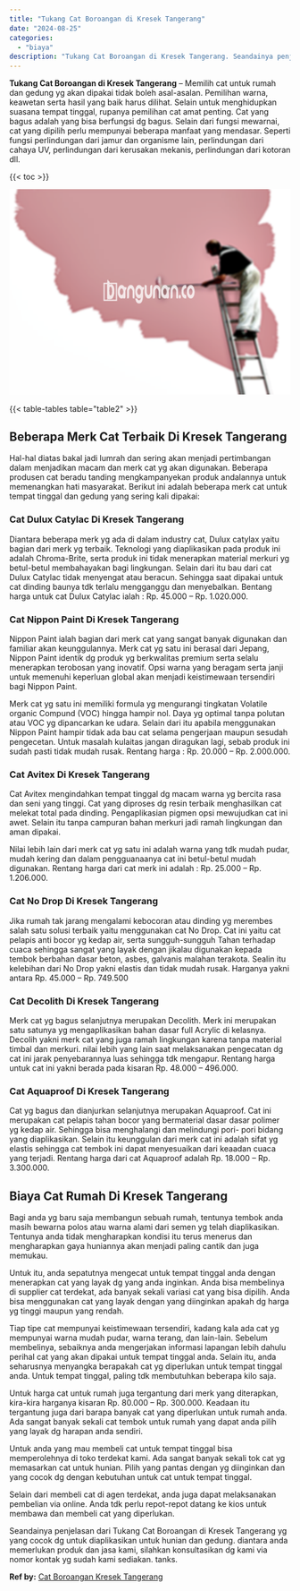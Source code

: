 ```yaml
---
title: "Tukang Cat Boroangan di Kresek Tangerang"
date: "2024-08-25"
categories: 
  - "biaya"
description: "Tukang Cat Boroangan di Kresek Tangerang. Seandainya penjelasan dari Tukang Cat Boroangan di Kresek Tangerang yg yang cocok dg untuk diaplikasikan untuk huni..."
---
```


**Tukang Cat Boroangan di Kresek Tangerang** – Memilih cat untuk rumah dan gedung yg akan dipakai tidak boleh asal-asalan. Pemilihan warna, keawetan serta hasil yang baik harus dilihat. Selain untuk menghidupkan suasana tempat tinggal, rupanya pemilihan cat amat penting. Cat yang bagus adalah yang bisa berfungsi dg bagus. Selain dari fungsi mewarnai, cat yang dipilih perlu mempunyai beberapa manfaat yang mendasar. Seperti fungsi perlindungan dari jamur dan organisme lain, perlindungan dari cahaya UV, perlindungan dari kerusakan mekanis, perlindungan dari kotoran dll.

{{< toc >}}

![Tukang Cat Boroangan di Kresek Tangerang](/images/jasa-cat-murah19.png)

{{< table-tables table="table2" >}}

## Beberapa Merk Cat Terbaik Di Kresek Tangerang

Hal-hal diatas bakal jadi lumrah dan sering akan menjadi pertimbangan dalam menjadikan macam dan merk cat yg akan digunakan. Beberapa produsen cat beradu tanding mengkampanyekan produk andalannya untuk memenangkan hati masyarakat. Berikut ini adalah beberapa merk cat untuk tempat tinggal dan gedung yang sering kali dipakai:

### Cat Dulux Catylac Di Kresek Tangerang

Diantara beberapa merk yg ada di dalam industry cat, Dulux catylax yaitu bagian dari merk yg terbaik. Teknologi yang diaplikasikan pada produk ini adalah Chroma-Brite, serta produk ini tidak menerapkan material merkuri yg betul-betul membahayakan bagi lingkungan. Selain dari itu bau dari cat Dulux Catylac tidak menyengat atau beracun. Sehingga saat dipakai untuk cat dinding baunya tdk terlalu mengganggu dan menyebalkan. Bentang harga untuk cat Dulux Catylac ialah : Rp. 45.000 – Rp. 1.020.000.

### Cat Nippon Paint Di Kresek Tangerang

Nippon Paint ialah bagian dari merk cat yang sangat banyak digunakan dan familiar akan keunggulannya. Merk cat yg satu ini berasal dari Jepang, Nippon Paint identik dg produk yg berkwalitas premium serta selalu menerapkan terobosan yang inovatif. Opsi warna yang beragam serta janji untuk memenuhi keperluan global akan menjadi keistimewaan tersendiri bagi Nippon Paint.

Merk cat yg satu ini memiliki formula yg mengurangi tingkatan Volatile organic Compund (VOC) hingga hampir nol. Daya yg optimal tanpa polutan atau VOC yg dipancarkan ke udara. Selain dari itu apabila menggunakan Nippon Paint hampir tidak ada bau cat selama pengerjaan maupun sesudah pengecetan. Untuk masalah kulaitas jangan diragukan lagi, sebab produk ini sudah pasti tidak mudah rusak. Rentang harga : Rp. 20.000 – Rp. 2.000.000.

### Cat Avitex Di Kresek Tangerang

Cat Avitex mengindahkan tempat tinggal dg macam warna yg bercita rasa dan seni yang tinggi. Cat yang diproses dg resin terbaik menghasilkan cat melekat total pada dinding. Pengaplikasian pigmen opsi mewujudkan cat ini awet. Selain itu tanpa campuran bahan merkuri jadi ramah lingkungan dan aman dipakai.

Nilai lebih lain dari merk cat yg satu ini adalah warna yang tdk mudah pudar, mudah kering dan dalam pengguanaanya cat ini betul-betul mudah digunakan. Rentang harga dari cat merk ini adalah : Rp. 25.000 – Rp. 1.206.000.

### Cat No Drop Di Kresek Tangerang

Jika rumah tak jarang mengalami kebocoran atau dinding yg merembes salah satu solusi terbaik yaitu menggunakan cat No Drop. Cat ini yaitu cat pelapis anti bocor yg kedap air, serta sungguh-sungguh Tahan terhadap cuaca sehingga sangat yang layak dengan jikalau digunakan kepada tembok berbahan dasar beton, asbes, galvanis malahan terakota. Sealin itu kelebihan dari No Drop yakni elastis dan tidak mudah rusak. Harganya yakni antara Rp. 45.000 – Rp. 749.500

### Cat Decolith Di Kresek Tangerang

Merk cat yg bagus selanjutnya merupakan Decolith. Merk ini merupakan satu satunya yg mengaplikasikan bahan dasar full Acrylic di kelasnya. Decolih yakni merk cat yang juga ramah lingkungan karena tanpa material timbal dan merkuri. nilai lebih yang lain saat melaksanakan pengecatan dg cat ini jarak penyebarannya luas sehingga tdk mengapur. Rentang harga untuk cat ini yakni berada pada kisaran Rp. 48.000 – 496.000.

### Cat Aquaproof Di Kresek Tangerang

Cat yg bagus dan dianjurkan selanjutnya merupakan Aquaproof. Cat ini merupakan cat pelapis tahan bocor yang bermaterial dasar dasar polimer yg kedap air. Sehingga bisa menghalangi dan melindungi pori- pori bidang yang diaplikasikan. Selain itu keunggulan dari merk cat ini adalah sifat yg elastis sehingga cat tembok ini dapat menyesuaikan dari keaadan cuaca yang terjadi. Rentang harga dari cat Aquaproof adalah Rp. 18.000 – Rp. 3.300.000.

## Biaya Cat Rumah Di Kresek Tangerang

Bagi anda yg baru saja membangun sebuah rumah, tentunya tembok anda masih bewarna polos atau warna alami dari semen yg telah diaplikasikan. Tentunya anda tidak mengharapkan kondisi itu terus menerus dan mengharapkan gaya huniannya akan menjadi paling cantik dan juga memukau.

Untuk itu, anda sepatutnya mengecat untuk tempat tinggal anda dengan menerapkan cat yang layak dg yang anda inginkan. Anda bisa membelinya di supplier cat terdekat, ada banyak sekali variasi cat yang bisa dipilih. Anda bisa menggunakan cat yang layak dengan yang diinginkan apakah dg harga yg tinggi maupun yang rendah.

Tiap tipe cat mempunyai keistimewaan tersendiri, kadang kala ada cat yg mempunyai warna mudah pudar, warna terang, dan lain-lain. Sebelum membelinya, sebaiknya anda mengerjakan informasi lapangan lebih dahulu perihal cat yang akan dipakai untuk tempat tinggal anda. Selain itu, anda seharusnya menyangka berapakah cat yg diperlukan untuk tempat tinggal anda. Untuk tempat tinggal, paling tdk membutuhkan beberapa kilo saja.

Untuk harga cat untuk rumah juga tergantung dari merk yang diterapkan, kira-kira harganya kisaran Rp. 80.000 – Rp. 300.000. Keadaan itu tergantung juga dari barapa banyak cat yang diperlukan untuk rumah anda. Ada sangat banyak sekali cat tembok untuk rumah yang dapat anda pilih yang layak dg harapan anda sendiri.

Untuk anda yang mau membeli cat untuk tempat tinggal bisa memperolehnya di toko terdekat kami. Ada sangat banyak sekali tok cat yg memasarkan cat untuk hunian. Pilih yang pantas dengan yg diinginkan dan yang cocok dg dengan kebutuhan untuk cat untuk tempat tinggal.

Selain dari membeli cat di agen terdekat, anda juga dapat melaksanakan pembelian via online. Anda tdk perlu repot-repot datang ke kios untuk membawa dan membeli cat yang diperlukan.

Seandainya penjelasan dari Tukang Cat Boroangan di Kresek Tangerang yg yang cocok dg untuk diaplikasikan untuk hunian dan gedung. diantara anda memerlukan produk dan jasa kami, silahkan konsultasikan dg kami via nomor kontak yg sudah kami sediakan. tanks.

**Ref by:** [Cat Boroangan Kresek Tangerang](https://id.wikipedia.org/wiki/Cat)
